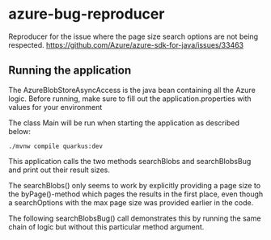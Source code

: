 # azure-bug-reproducer

Reproducer for the issue where the page size search options are not being respected.
https://github.com/Azure/azure-sdk-for-java/issues/33463

## Running the application

The AzureBlobStoreAsyncAccess is the java bean containing all the Azure logic.
Before running, make sure to fill out the application.properties with values for your environment

The class Main will be run when starting the application as described below:

```shell script
./mvnw compile quarkus:dev
```

This application calls the two methods searchBlobs and searchBlobsBug and print
out their result sizes.

The searchBlobs() only seems to work by explicitly providing a page size to the 
byPage()-method which pages the results in the first place, even though a searchOptions 
with the max page size was provided earlier in the code.

The following searchBlobsBug() call demonstrates this by running the same chain of
logic but without this particular method argument.